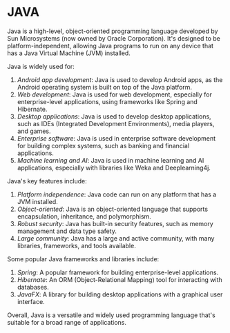# JAVA

Java is a high-level, object-oriented programming language developed by Sun Microsystems (now owned by Oracle Corporation). It's designed to be platform-independent, allowing Java programs to run on any device that has a Java Virtual Machine (JVM) installed.

Java is widely used for:

1. *Android app development*: Java is used to develop Android apps, as the Android operating system is built on top of the Java platform.
2. *Web development*: Java is used for web development, especially for enterprise-level applications, using frameworks like Spring and Hibernate.
3. *Desktop applications*: Java is used to develop desktop applications, such as IDEs (Integrated Development Environments), media players, and games.
4. *Enterprise software*: Java is used in enterprise software development for building complex systems, such as banking and financial applications.
5. *Machine learning and AI*: Java is used in machine learning and AI applications, especially with libraries like Weka and Deeplearning4j.

Java's key features include:

1. *Platform independence*: Java code can run on any platform that has a JVM installed.
2. *Object-oriented*: Java is an object-oriented language that supports encapsulation, inheritance, and polymorphism.
3. *Robust security*: Java has built-in security features, such as memory management and data type safety.
4. *Large community*: Java has a large and active community, with many libraries, frameworks, and tools available.

Some popular Java frameworks and libraries include:

1. *Spring*: A popular framework for building enterprise-level applications.
2. *Hibernate*: An ORM (Object-Relational Mapping) tool for interacting with databases.
3. *JavaFX*: A library for building desktop applications with a graphical user interface.

Overall, Java is a versatile and widely used programming language that's suitable for a broad range of applications.
